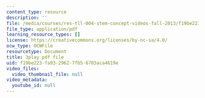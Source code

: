 ```yaml
---
content_type: resource
description: ''
file: /media/courses/res-tll-004-stem-concept-videos-fall-2013/f19be223fa9329627fb56703aca4619e_IEPuLyxRmJc.pdf
file_type: application/pdf
learning_resource_types: []
license: https://creativecommons.org/licenses/by-nc-sa/4.0/
ocw_type: OCWFile
resourcetype: Document
title: 3play pdf file
uid: f19be223-fa93-2962-7fb5-6703aca4619e
video_files:
  video_thumbnail_file: null
video_metadata:
  youtube_id: null
---
```

